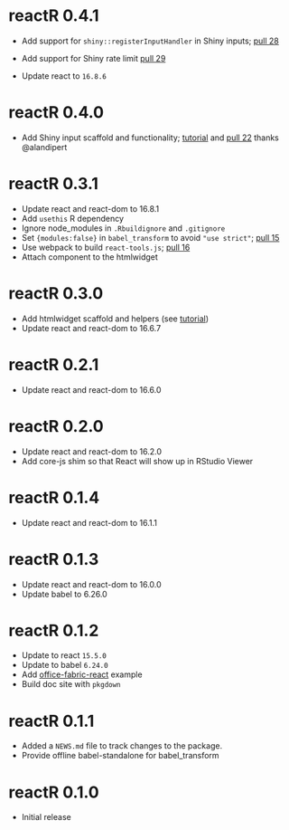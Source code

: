 # reactR 0.4.1

* Add support for `shiny::registerInputHandler` in Shiny inputs; [pull 28](https://github.com/react-R/reactR/pull/28)

* Add support for Shiny rate limit [pull 29](https://github.com/react-R/reactR/pull/29)

* Update react to `16.8.6`

# reactR 0.4.0

* Add Shiny input scaffold and functionality; [tutorial](https://react-r.github.io/reactR/articles/intro_inputs.html) and [pull 22](https://github.com/react-R/reactR/pull/22) thanks @alandipert

# reactR 0.3.1

* Update react and react-dom to 16.8.1
* Add `usethis` R dependency
* Ignore node_modules in `.Rbuildignore` and `.gitignore`
* Set `{modules:false}` in `babel_transform` to avoid `"use strict"`; [pull 15](https://github.com/react-R/reactR/pull/15)
* Use webpack to build `react-tools.js`; [pull 16](https://github.com/react-R/reactR/pull/16)
* Attach component to the htmlwidget

# reactR 0.3.0

* Add htmlwidget scaffold and helpers (see [tutorial](https://react-r.github.io/reactR/articles/intro_htmlwidgets.html))
* Update react and react-dom to 16.6.7

# reactR 0.2.1

* Update react and react-dom to 16.6.0

# reactR 0.2.0

* Update react and react-dom to 16.2.0
* Add core-js shim so that React will show up in RStudio Viewer

# reactR 0.1.4

* Update react and react-dom to 16.1.1

# reactR 0.1.3

* Update react and react-dom to 16.0.0
* Update babel to 6.26.0

# reactR 0.1.2

* Update to react `15.5.0`
* Update to babel `6.24.0`
* Add [office-fabric-react](http://dev.office.com/fabric) example
* Build doc site with `pkgdown`

# reactR 0.1.1

* Added a `NEWS.md` file to track changes to the package.
* Provide offline babel-standalone for babel_transform

# reactR 0.1.0

* Initial release



